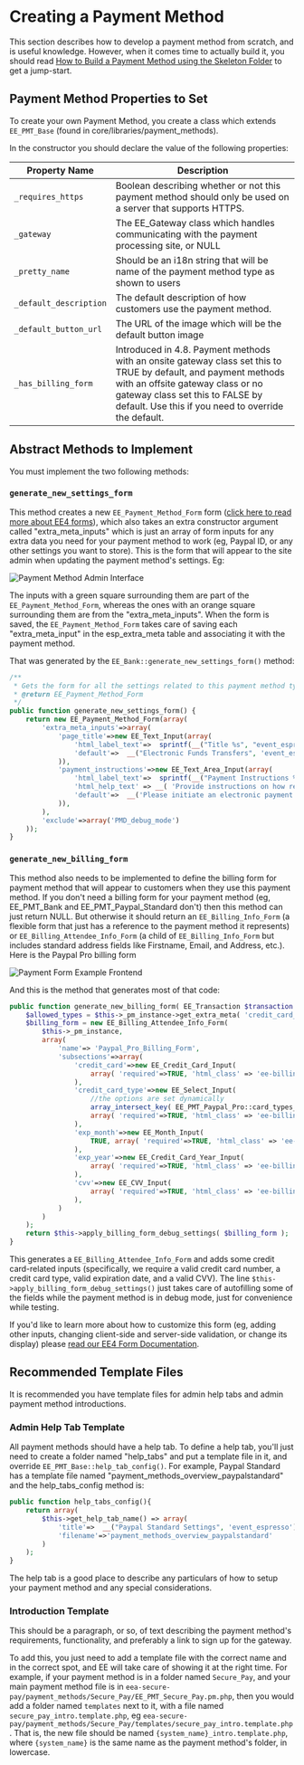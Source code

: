 # Creating a Payment Method

This section describes how to develop a payment method from scratch, and is useful knowledge. However, when it comes time to actually build it, you should read [How to Build a Payment Method using the Skeleton Folder](https://github.com/eventespresso/event-espresso-core/blob/FET-6935-add-introductory-area-to-each-gateway/docs/D--Addon-API/using-new-payment-method-addon-skeleton.md) to get a jump-start.

## Payment Method Properties to Set

To create your own Payment Method, you create a class which extends `EE_PMT_Base` (found in core/libraries/payment_methods).

In the constructor you should declare the value of the following properties:

| Property Name | Description |
| ------------- | ----------- |
`_requires_https` |  Boolean describing whether or not this payment method should only be used on a server that supports HTTPS.
`_gateway` | The EE_Gateway class which handles communicating with the payment processing site, or NULL
`_pretty_name` | Should be an i18n string that will be name of the payment method type as shown to users
`_default_description` | The default description of how customers use the payment method.
`_default_button_url` | The URL of the image which will be the default button image
`_has_billing_form` | Introduced in 4.8. Payment methods with an onsite gateway class set this to TRUE by default, and payment methods with an offsite gateway class or no gateway class set this to FALSE by default. Use this if you need to override the default.

## Abstract Methods to Implement

You must implement the two following methods:

### `generate_new_settings_form`

This method creates a new `EE_Payment_Method_Form` form ([click here to read more about EE4 forms](../J--EE4-Forms-System/ee-forms-system-overview.md)), which also takes an extra constructor argument called "extra_meta_inputs" which is just an array of form inputs for any extra data you need for your payment method to work (eg, Paypal ID, or any other settings you want to store). This is the form that will appear to the site admin when updating the payment method's settings. Eg:

![Payment Method Admin Interface](../images/payment-method-admin-interface.png)

The inputs with a green square surrounding them are part of the `EE_Payment_Method_Form`, whereas the ones with an orange square surrounding them are from the "extra_meta_inputs". When the form is saved, the `EE_Payment_Method_Form` takes care of saving each "extra_meta_input" in the esp_extra_meta table and associating it with the payment method.

That was generated by the `EE_Bank::generate_new_settings_form()` method:

```php
/**
 * Gets the form for all the settings related to this payment method type
 * @return EE_Payment_Method_Form
 */
public function generate_new_settings_form() {
    return new EE_Payment_Method_Form(array(
        'extra_meta_inputs'=>array(
            'page_title'=>new EE_Text_Input(array(
                'html_label_text'=>  sprintf(__("Title %s", "event_espresso"),  $this->get_help_tab_link()),
                'default'=>  __("Electronic Funds Transfers", 'event_espresso')
            )),
            'payment_instructions'=>new EE_Text_Area_Input(array(
                'html_label_text'=>  sprintf(__("Payment Instructions %s", "event_espresso"),  $this->get_help_tab_link()),
                'html_help_text' => __( 'Provide instructions on how registrants can send the bank draft payment. Eg, mention your account name, bank account number, bank name, bank routing code, and bank address, etc.', 'event_espresso' ),
                'default'=>  __('Please initiate an electronic payment using the following bank information: <br/> Account Owner: Luke Skywalker <br/>Bank Account # 1234567890 <br/>Bank Name: Rebellion Bank <br/>Routing Number: 12345 <br/>Bank Address: 12345 Wookie Rd., Planet Corellian. <br/>  Payment must be received within 48 hours of event date.', 'event_espresso')
            )),
        ),
        'exclude'=>array('PMD_debug_mode')
    ));
}
```

### `generate_new_billing_form`

This method also needs to be implemented to define the billing form for payment method that will appear to customers when they use this payment method. If you don't need a billing form for your payment method (eg, EE_PMT_Bank and EE_PMT_Paypal_Standard don't) then this method can just return NULL. But otherwise it should return an `EE_Billing_Info_Form` (a flexible form that just has a reference to the payment method it represents) or `EE_Billing_Attendee_Info_Form` (a child of `EE_Billing_Info_Form` but includes standard address fields like Firstname, Email, and Address, etc.). Here is the Paypal Pro billing form

![Payment Form Example Frontend](../images/payment-form-example-frontend.png)

And this is the method that generates most of that code:

```php
public function generate_new_billing_form( EE_Transaction $transaction = NULL ) {
    $allowed_types = $this->_pm_instance->get_extra_meta( 'credit_card_types', TRUE, array() );
    $billing_form = new EE_Billing_Attendee_Info_Form(
        $this->_pm_instance,
        array(
            'name'=> 'Paypal_Pro_Billing_Form',
            'subsections'=>array(
                'credit_card'=>new EE_Credit_Card_Input(
                    array( 'required'=>TRUE, 'html_class' => 'ee-billing-qstn', 'html_label_text' => __( 'Card Number', 'event_espresso' ))
                ),
                'credit_card_type'=>new EE_Select_Input(
                    //the options are set dynamically
                    array_intersect_key( EE_PMT_Paypal_Pro::card_types_supported(), array_flip( $allowed_types )),
                    array( 'required'=>TRUE, 'html_class' => 'ee-billing-qstn', 'html_label_text' => __( 'Card Type', 'event_espresso' ))
                ),
                'exp_month'=>new EE_Month_Input(
                    TRUE, array( 'required'=>TRUE, 'html_class' => 'ee-billing-qstn' )
                ),
                'exp_year'=>new EE_Credit_Card_Year_Input(
                    array( 'required'=>TRUE, 'html_class' => 'ee-billing-qstn'  )
                ),
                'cvv'=>new EE_CVV_Input(
                    array( 'required'=>TRUE, 'html_class' => 'ee-billing-qstn' )
                ),
            )
        )
    );
    return $this->apply_billing_form_debug_settings( $billing_form );
}
```

This generates a `EE_Billing_Attendee_Info_Form` and adds some credit card-related inputs (specifically, we require a valid credit card number, a credit card type, valid expiration date, and a valid CVV). The line `$this->apply_billing_form_debug_settings()` just takes care of autofilling some of the fields while the payment method is in debug mode, just for convenience while testing.

If you'd like to learn more about how to customize this form (eg, adding other inputs, changing client-side and server-side validation, or change its display) please [read our EE4 Form Documentation](../J--EE4-Forms-System/ee-forms-system-overview.md).

## Recommended Template Files
It is recommended you have template files for admin help tabs and admin payment method introductions.

### Admin Help Tab Template
All payment methods should have a help tab. To define a help tab, you'll just need to create a folder named "help_tabs" and put a template file in it, and override `EE_PMT_Base::help_tab_config()`. For example, Paypal Standard has a template file named "payment_methods_overview_paypalstandard" and the help_tabs_config method is:

```php
public function help_tabs_config(){
    return array(
        $this->get_help_tab_name() => array(
            'title'=>  __("Paypal Standard Settings", 'event_espresso'),
            'filename'=>'payment_methods_overview_paypalstandard'
        )
    );
}
```

The help tab is a good place to describe any particulars of how to setup your payment method and any special considerations.

### Introduction Template
This should be a paragraph, or so, of text describing the payment method's requirements, functionality, and preferably a link to sign up for the gateway.

To add this, you just need to add a template file with the correct name and in the correct spot, and EE will take care of showing it at the right time. For example, if your payment method is in a folder named `Secure_Pay`, and your main payment method file is in `eea-secure-pay/payment_methods/Secure_Pay/EE_PMT_Secure_Pay.pm.php`, then you would add a folder named `templates` next to it, with a file named `secure_pay_intro.template.php`, eg `eea-secure-pay/payment_methods/Secure_Pay/templates/secure_pay_intro.template.php`. That is, the new file should be named `{system_name}_intro.template.php`, where `{system_name}` is the same name as the payment method's folder, in lowercase.

